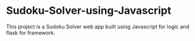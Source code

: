 # Sudoku-Solver-using-Javascript
This project is a Sudoku Solver web app built using Javascript for logic and flask for framework. 

